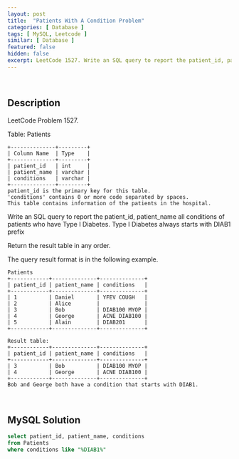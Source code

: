 ```yaml
---
layout: post
title:  "Patients With A Condition Problem"
categories: [ Database ]
tags: [ MySQL, Leetcode ]
similar: [ Database ]
featured: false
hidden: false
excerpt: LeetCode 1527. Write an SQL query to report the patient_id, patient_name all conditions of patients who have Type I Diabetes. 
---
```


<br />

## Description

LeetCode Problem 1527. 

Table: Patients

```
+--------------+---------+
| Column Name  | Type    |
+--------------+---------+
| patient_id   | int     |
| patient_name | varchar |
| conditions   | varchar |
+--------------+---------+
patient_id is the primary key for this table.
'conditions' contains 0 or more code separated by spaces. 
This table contains information of the patients in the hospital.
```

Write an SQL query to report the patient_id, patient_name all conditions of patients who have Type I Diabetes. Type I Diabetes always starts with DIAB1 prefix

Return the result table in any order.

The query result format is in the following example.

 
```
Patients
+------------+--------------+--------------+
| patient_id | patient_name | conditions   |
+------------+--------------+--------------+
| 1          | Daniel       | YFEV COUGH   |
| 2          | Alice        |              |
| 3          | Bob          | DIAB100 MYOP |
| 4          | George       | ACNE DIAB100 |
| 5          | Alain        | DIAB201      |
+------------+--------------+--------------+

Result table:
+------------+--------------+--------------+
| patient_id | patient_name | conditions   |
+------------+--------------+--------------+
| 3          | Bob          | DIAB100 MYOP |
| 4          | George       | ACNE DIAB100 | 
+------------+--------------+--------------+
Bob and George both have a condition that starts with DIAB1.
```

<br />

## MySQL Solution


```sql
select patient_id, patient_name, conditions
from Patients
where conditions like "%DIAB1%"
```
